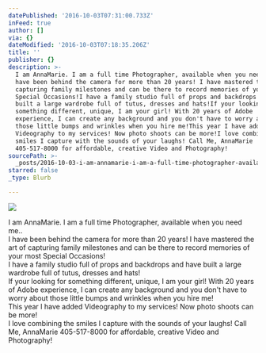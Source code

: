 ```yaml
---
datePublished: '2016-10-03T07:31:00.733Z'
inFeed: true
author: []
via: {}
dateModified: '2016-10-03T07:18:35.206Z'
title: ''
publisher: {}
description: >-
  I am AnnaMarie. I am a full time Photographer, available when you need me..I
  have been behind the camera for more than 20 years! I have mastered the art of
  capturing family milestones and can be there to record memories of your most
  Special Occasions!I have a family studio full of props and backdrops and have
  built a large wardrobe full of tutus, dresses and hats!If your looking for
  something different, unique, I am your girl! With 20 years of Adobe
  experience, I can create any background and you don't have to worry about
  those little bumps and wrinkles when you hire me!This year I have added
  Videography to my services! Now photo shoots can be more!I love combining the
  smiles I capture with the sounds of your laughs! Call Me, AnnaMarie
  405-517-8000 for affordable, creative Video and Photography!
sourcePath: >-
  _posts/2016-10-03-i-am-annamarie-i-am-a-full-time-photographer-available-whe.md
starred: false
_type: Blurb

---
```

![](https://the-grid-user-content.s3-us-west-2.amazonaws.com/de06ded9-3033-4b0d-8932-c81ceeeddbc7.jpg)

I am AnnaMarie. I am a full time Photographer, available when you need me..  
I have been behind the camera for more than 20 years! I have mastered the art of capturing family milestones and can be there to record memories of your most Special Occasions!  
I have a family studio full of props and backdrops and have built a large wardrobe full of tutus, dresses and hats!  
If your looking for something different, unique, I am your girl! With 20 years of Adobe experience, I can create any background and you don't have to worry about those little bumps and wrinkles when you hire me!  
This year I have added Videography to my services! Now photo shoots can be more!  
I love combining the smiles I capture with the sounds of your laughs! Call Me, AnnaMarie 405-517-8000 for affordable, creative Video and Photography!